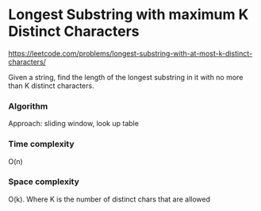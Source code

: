 # Longest Substring with maximum K Distinct Characters

https://leetcode.com/problems/longest-substring-with-at-most-k-distinct-characters/

Given a string, find the length of the longest substring in it with no more than K distinct characters.

### Algorithm
Approach: sliding window, look up table

### Time complexity
O(n)

### Space complexity
O(k). Where K is the number of distinct chars that are allowed